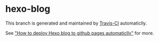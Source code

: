 # hexo-blog

This branch is generated and maintained by [Travis-CI](https://travis-ci.org/) automaticlly.

See ["How to deploy Hexo blog to github pages automaticlly"](https://blog.ladyrick.com/p/2018-06-14-hexo-travis-deploy/) for more.

